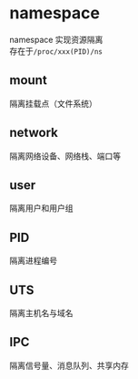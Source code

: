 # namespace

namespace 实现资源隔离<br>
存在于`/proc/xxx(PID)/ns`

mount
---------
隔离挂载点（文件系统）

network
-----------
隔离网络设备、网络栈、端口等

user
-------
隔离用户和用户组

PID
------
隔离进程编号

UTS
----------
隔离主机名与域名

IPC
-----------
隔离信号量、消息队列、共享内存
